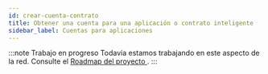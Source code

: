 ```yaml
---
id: crear-cuenta-contrato
title: Obtener una cuenta para una aplicación o contrato inteligente
sidebar_label: Cuentas para aplicaciones
---
```


:::note Trabajo en progreso
Todavía estamos trabajando en este aspecto de la red. Consulte el [Roadmap del proyecto ](./roadmap.md).
:::
